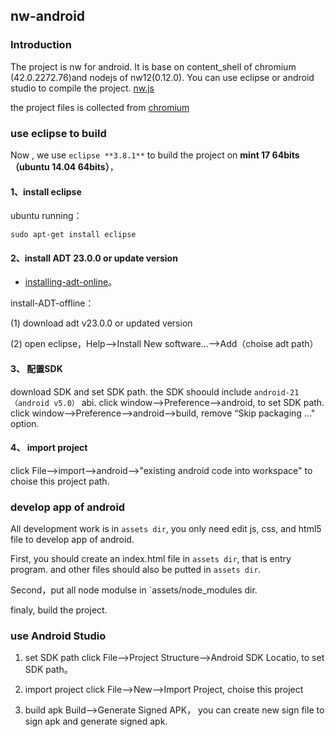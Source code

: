 ##  nw-android
### Introduction
The project is nw for android.
It is base on content_shell of chromium (42.0.2272.76)and nodejs of nw12(0.12.0).
You can use eclipse or android studio to compile the project.
[nw.js](https://github.com/nwjs/nw.js)

the project files is collected from [chromium](git@124.16.141.145:android/runtime-chromium.git)


### use eclipse to build
Now , we use `eclipse **3.8.1**` to build the project on **mint 17 64bits（ubuntu 14.04 64bits）**，

#### 1、install eclipse

ubuntu running：
```
sudo apt-get install eclipse
```
#### 2、install ADT 23.0.0 or update version

* [installing-adt-online](http://developer.android.com/intl/zh-cn/sdk/installing/installing-adt.html)。

install-ADT-offline：

   (1) download adt v23.0.0 or updated version

   (2) open eclipse，Help-->Install New software...-->Add（choise adt path）

####  3、 配置SDK

download SDK and set SDK path.
the SDK shoould include `android-21（android v5.0）` abi.
click window-->Preference-->android, to set SDK path. 
click window-->Preference-->android-->build, remove  “Skip packaging ..." option.

####  4、 import project
click File-->import-->android-->"existing android code into workspace"
 to choise this project path.

### develop app of android
All development work is in `assets dir`, you only need edit js, css, and html5 file to develop app of android.

First, you should create an index.html file in `assets dir`, that is entry program. and other files should also be putted in `assets dir`. 

Second，put all node modulse in `assets/node_modules dir.

finaly, build the project.



### use Android Studio 

1. set SDK path
click File-->Project Structure-->Android SDK Locatio, to set SDK path。

2. import project 
click File-->New-->Import Project, choise this project 

3. build apk
Build-->Generate Signed APK，
you can create new sign file to sign apk and generate signed apk.
